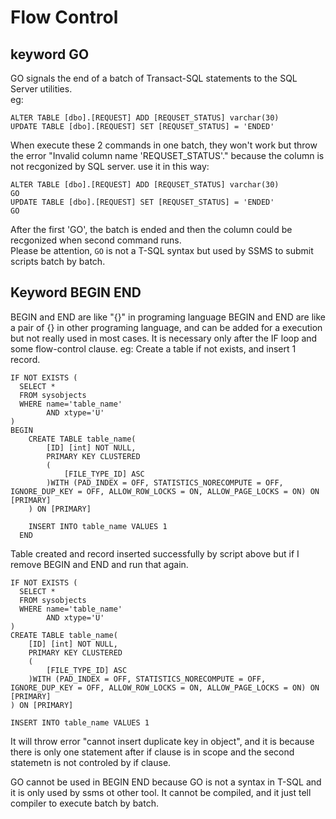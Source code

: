 # Flow Control
## keyword GO
  
GO signals the end of a batch of Transact-SQL statements to the SQL Server utilities.  
eg:
```
ALTER TABLE [dbo].[REQUEST] ADD [REQUSET_STATUS] varchar(30)
UPDATE TABLE [dbo].[REQUEST] SET [REQUSET_STATUS] = 'ENDED'
```
When execute these 2 commands in one batch, they won't work but throw the error "Invalid column name 'REQUSET_STATUS'." because the column is not recgonized by SQL server.
use it in this way:
```
ALTER TABLE [dbo].[REQUEST] ADD [REQUSET_STATUS] varchar(30)
GO
UPDATE TABLE [dbo].[REQUEST] SET [REQUSET_STATUS] = 'ENDED'
GO
```
After the first 'GO', the batch is ended and then the column could be recgonized when second command runs.  
Please be attention, `GO` is not a T-SQL syntax but used by SSMS to submit scripts batch by batch.  

## Keyword BEGIN END
BEGIN and END are like "{}" in programing language
BEGIN and END are like a pair of {} in other programing language, and can be added for a execution but not really used in most cases. It is necessary only after the IF loop and some flow-control clause.
eg:
Create a table if not exists, and insert 1 record. 
```
IF NOT EXISTS (
  SELECT * 
  FROM sysobjects 
  WHERE name='table_name' 
		AND xtype='U'
)
BEGIN
	CREATE TABLE table_name(
		[ID] [int] NOT NULL,
		PRIMARY KEY CLUSTERED 
		(
  			[FILE_TYPE_ID] ASC
  		)WITH (PAD_INDEX = OFF, STATISTICS_NORECOMPUTE = OFF, IGNORE_DUP_KEY = OFF, ALLOW_ROW_LOCKS = ON, ALLOW_PAGE_LOCKS = ON) ON [PRIMARY]
  	) ON [PRIMARY]
  
  	INSERT INTO table_name VALUES 1
  END
```  
Table created and record inserted successfully by script above but if I remove BEGIN and END and run that again. 
```
IF NOT EXISTS (
  SELECT * 
  FROM sysobjects 
  WHERE name='table_name' 
		AND xtype='U'
)
CREATE TABLE table_name(
	[ID] [int] NOT NULL,
	PRIMARY KEY CLUSTERED 
	(
		[FILE_TYPE_ID] ASC
	)WITH (PAD_INDEX = OFF, STATISTICS_NORECOMPUTE = OFF, IGNORE_DUP_KEY = OFF, ALLOW_ROW_LOCKS = ON, ALLOW_PAGE_LOCKS = ON) ON [PRIMARY]
) ON [PRIMARY]

INSERT INTO table_name VALUES 1
```
It will throw error "cannot insert duplicate key in object", and it is because there is only one statement after if clause is in scope and the second statemetn is not controled by if clause.  

GO cannot be used in BEGIN END because GO is not a syntax in T-SQL and it is only used by ssms ot other tool.
It cannot be compiled, and it just tell compiler to execute batch by batch.
